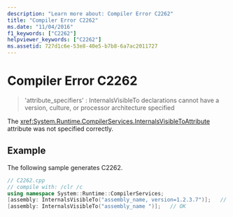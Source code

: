 ```yaml
---
description: "Learn more about: Compiler Error C2262"
title: "Compiler Error C2262"
ms.date: "11/04/2016"
f1_keywords: ["C2262"]
helpviewer_keywords: ["C2262"]
ms.assetid: 727d1c6e-53e8-40e5-b7b8-6a7ac2011727
---
```

# Compiler Error C2262

> 'attribute_specifiers' : InternalsVisibleTo declarations cannot have a version, culture, or processor architecture specified

The <xref:System.Runtime.CompilerServices.InternalsVisibleToAttribute> attribute was not specified correctly.

## Example

The following sample generates C2262.

```cpp
// C2262.cpp
// compile with: /clr /c
using namespace System::Runtime::CompilerServices;
[assembly: InternalsVisibleTo("assembly_name, version=1.2.3.7")];   // C2262
[assembly: InternalsVisibleTo("assembly_name ")];   // OK
```
